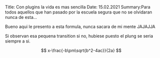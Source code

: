Title: Con plugins la vida es mas sencilla
Date: 15.02.2021
Summary:Para todos aquellos que han pasado por la escuela segura que no se olvidaran nunca de esta...

Bueno aqui le presento a esta formula, nunca sacara de mi mente JAJAJJA

Si observan esa pequena transition si no, hubiese puesto el plung se seria siempre a si.

$$ x-\frac{-b\pm\sqrt{b^2-4ac}}{2a} $$